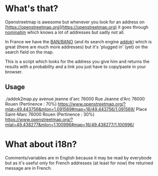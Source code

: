 # What's that?

Openstreetmap is awesome but whenever you look for an address on
[https://openstreetmap.org](https://openstreetmap.org) it goes through
[nominatim](https://wiki.openstreetmap.org/wiki/Nominatim) which knows
a lot of addresses but sadly not all.

In France we have the
[BAN/BANO](https://wiki.openstreetmap.org/wiki/WikiProject_France/WikiProject_Base_Adresses_Nationale_Ouverte_%28BANO%29)
(and its search engine [addok](https://github.com/etalab/addok)) which
is great (there are much more addresses) but it's 'plugged in' (yet)
on the search field on the map.

This is a script which looks for the address you give him and returns
the results with a probability and a link you just have to copy/paste
in your browser.

## Usage

./addok2map.py avenue jeanne d\'arc 76000
Rue Jeanne d'Arc 76000 Rouen (Pertinence : 70%)
https://www.openstreetmap.org/?mlat=49.443756&mlon=1.091569#map=16/49.443756/1.091569/
Place Saint-Marc 76000 Rouen (Pertinence : 30%)
https://www.openstreetmap.org/?mlat=49.438277&mlon=1.100996#map=16/49.438277/1.100996/

# What about i18n?

Comments/variables are in English because it may be read by
everybode but as it's useful only for French addresses (at least for
now) the returned message are in French.
